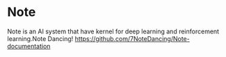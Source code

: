 # Note
Note is an AI system that have kernel for deep learning and reinforcement learning.Note Dancing!
https://github.com/7NoteDancing/Note-documentation
